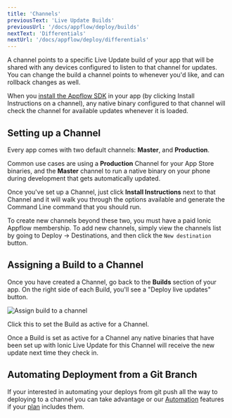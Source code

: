 ```yaml
---
title: 'Channels'
previousText: 'Live Update Builds'
previousUrl: '/docs/appflow/deploy/builds'
nextText: 'Differentials'
nextUrl: '/docs/appflow/deploy/differentials'
---
```


A channel points to a specific Live Update build of your app that will be shared with any devices configured to listen to that channel for updates. You can change the build a channel points to whenever you'd like, and can rollback changes as well.

When you [install the Appflow SDK](/docs/appflow/quickstart/installation) in your app (by clicking Install Instructions on a channel), any native binary configured to that channel will check the channel for available updates whenever it is loaded.

## Setting up a Channel

Every app comes with two default channels: **Master**, and **Production**.

Common use cases are using a **Production** Channel for your App Store binaries, and the **Master** channel to run a native binary on your phone during development that gets automatically updated.

Once you've set up a Channel, just click **Install Instructions** next to that Channel and it will walk you through the options available and generate the Command Line command that you should run.

To create new channels beyond these two, you must have a paid Ionic Appflow membership. To add new channels, simply view the channels list by going to Deploy -> Destinations, and then click the `New destination` button.

## Assigning a Build to a Channel

Once you have created a Channel, go back to the **Builds** section of your app. On the right side of each Build, you'll see a "Deploy live updates" button.

![Assign build to a channel](/docs/assets/img/appflow/assign-to-channel.png)

Click this to set the Build as active for a Channel.

Once a Build is set as active for a Channel any native binaries that have been set up with Ionic Live Update for this Channel will receive the new update next time they check in.

## Automating Deployment from a Git Branch

If your interested in automating your deploys from git push all the way to deploying to a channel you can take advantage or our [Automation](/docs/appflow/automation/intro) features if your [plan](/pricing) includes them.